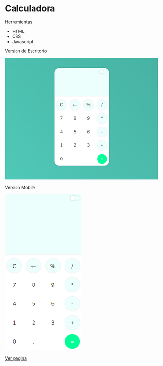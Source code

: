 # Calculadora

Herramientas

- HTML
- CSS
- Javascript

Version de Escritorio

![Escritorio](/img/calculator-desktop.png)

Version Mobile

![Mobilee](/img/calculator-mobile.png)

[Ver pagina](https://faustoleal.github.io/Calculator/)
